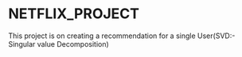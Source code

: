 # NETFLIX_PROJECT
This project is on creating a recommendation for a single User(SVD:- Singular value Decomposition)
